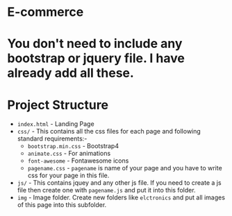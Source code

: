 # E-commerce 

# You don't need to include any bootstrap or jquery file. I have already add all these.

# Project Structure
* `index.html` - Landing Page
* `css/` - This contains all the css files for each page and following standard requirements:-
	* `bootstrap.min.css` - Bootstrap4 
	* `animate.css` - For animations
	* `font-awesome` - Fontawesome icons
	* `pagename.css` - `pagename` is name of your page and you have to write css for your page in this file.
* `js/` - This contains jquey and any other js file. If you need to create a js file then create one with `pagename.js` and put it into this folder.
* `img` - Image folder. Create new folders like `elctronics` and put all images of this page into this subfolder.

